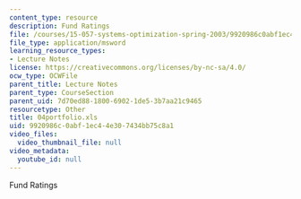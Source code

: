 ```yaml
---
content_type: resource
description: Fund Ratings
file: /courses/15-057-systems-optimization-spring-2003/9920986c0abf1ec44e307434bb75c8a1_04portfolio.xls
file_type: application/msword
learning_resource_types:
- Lecture Notes
license: https://creativecommons.org/licenses/by-nc-sa/4.0/
ocw_type: OCWFile
parent_title: Lecture Notes
parent_type: CourseSection
parent_uid: 7d70ed88-1800-6902-1de5-3b7aa21c9465
resourcetype: Other
title: 04portfolio.xls
uid: 9920986c-0abf-1ec4-4e30-7434bb75c8a1
video_files:
  video_thumbnail_file: null
video_metadata:
  youtube_id: null
---
```

Fund Ratings